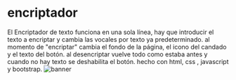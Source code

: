# encriptador
El Encriptador de texto funciona en una sola línea, hay que introducir el texto a encriptar y cambia las vocales por texto ya predeterminado.
al momento de "encriptar" cambia el fondo de la página, el icono del candado y el texto del botón.
al desencriptar vuelve todo como estaba antes y cuando no hay texto se deshabilita el botón.
hecho con html, css , javascript y bootstrap.
![banner](https://user-images.githubusercontent.com/114116806/213566885-afaf1de6-5a14-4de2-9695-82eb4d62f468.png)
